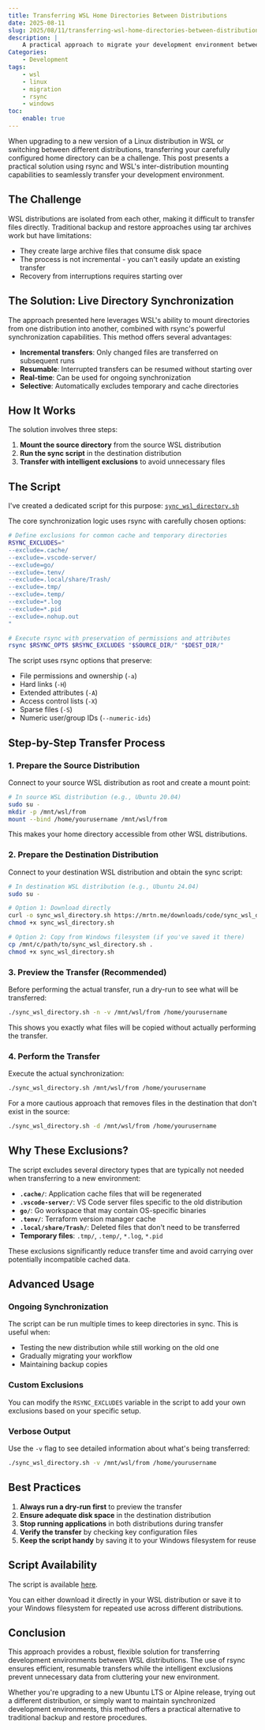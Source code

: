 ```yaml
---
title: Transferring WSL Home Directories Between Distributions
date: 2025-08-11
slug: 2025/08/11/transferring-wsl-home-directories-between-distributions
description: |
    A practical approach to migrate your development environment between WSL distributions using rsync
Categories:
    - Development
tags:
    - wsl
    - linux
    - migration
    - rsync
    - windows
toc:
    enable: true
---
```


When upgrading to a new version of a Linux distribution in WSL or switching
between different distributions, transferring your carefully configured home
directory can be a challenge. This post presents a practical solution using
rsync and WSL's inter-distribution mounting capabilities to seamlessly transfer
your development environment.

<!-- more -->

## The Challenge

WSL distributions are isolated from each other, making it difficult to transfer
files directly. Traditional backup and restore approaches using tar archives
work but have limitations:

-   They create large archive files that consume disk space
-   The process is not incremental - you can't easily update an existing
    transfer
-   Recovery from interruptions requires starting over

## The Solution: Live Directory Synchronization

The approach presented here leverages WSL's ability to mount directories from
one distribution into another, combined with rsync's powerful synchronization
capabilities. This method offers several advantages:

-   **Incremental transfers**: Only changed files are transferred on subsequent
    runs
-   **Resumable**: Interrupted transfers can be resumed without starting over
-   **Real-time**: Can be used for ongoing synchronization
-   **Selective**: Automatically excludes temporary and cache directories

## How It Works

The solution involves three steps:

1. **Mount the source directory** from the source WSL distribution
2. **Run the sync script** in the destination distribution
3. **Transfer with intelligent exclusions** to avoid unnecessary files

## The Script

I've created a dedicated script for this purpose:
[`sync_wsl_directory.sh`](/downloads/code/sync_wsl_directory.sh)

The core synchronization logic uses rsync with carefully chosen options:

```bash
# Define exclusions for common cache and temporary directories
RSYNC_EXCLUDES="
--exclude=.cache/
--exclude=.vscode-server/
--exclude=go/
--exclude=.tenv/
--exclude=.local/share/Trash/
--exclude=.tmp/
--exclude=.temp/
--exclude=*.log
--exclude=*.pid
--exclude=.nohup.out
"

# Execute rsync with preservation of permissions and attributes
rsync $RSYNC_OPTS $RSYNC_EXCLUDES "$SOURCE_DIR/" "$DEST_DIR/"
```

The script uses rsync options that preserve:

-   File permissions and ownership (`-a`)
-   Hard links (`-H`)
-   Extended attributes (`-A`)
-   Access control lists (`-X`)
-   Sparse files (`-S`)
-   Numeric user/group IDs (`--numeric-ids`)

## Step-by-Step Transfer Process

### 1. Prepare the Source Distribution

Connect to your source WSL distribution as root and create a mount point:

```bash
# In source WSL distribution (e.g., Ubuntu 20.04)
sudo su -
mkdir -p /mnt/wsl/from
mount --bind /home/yourusername /mnt/wsl/from
```

This makes your home directory accessible from other WSL distributions.

### 2. Prepare the Destination Distribution

Connect to your destination WSL distribution and obtain the sync script:

```bash
# In destination WSL distribution (e.g., Ubuntu 24.04)
sudo su -

# Option 1: Download directly
curl -o sync_wsl_directory.sh https://mrtn.me/downloads/code/sync_wsl_directory.sh
chmod +x sync_wsl_directory.sh

# Option 2: Copy from Windows filesystem (if you've saved it there)
cp /mnt/c/path/to/sync_wsl_directory.sh .
chmod +x sync_wsl_directory.sh
```

### 3. Preview the Transfer (Recommended)

Before performing the actual transfer, run a dry-run to see what will be
transferred:

```bash
./sync_wsl_directory.sh -n -v /mnt/wsl/from /home/yourusername
```

This shows you exactly what files will be copied without actually performing the
transfer.

### 4. Perform the Transfer

Execute the actual synchronization:

```bash
./sync_wsl_directory.sh /mnt/wsl/from /home/yourusername
```

For a more cautious approach that removes files in the destination that don't
exist in the source:

```bash
./sync_wsl_directory.sh -d /mnt/wsl/from /home/yourusername
```

## Why These Exclusions?

The script excludes several directory types that are typically not needed when
transferring to a new environment:

-   **`.cache/`**: Application cache files that will be regenerated
-   **`.vscode-server/`**: VS Code server files specific to the old distribution
-   **`go/`**: Go workspace that may contain OS-specific binaries
-   **`.tenv/`**: Terraform version manager cache
-   **`.local/share/Trash/`**: Deleted files that don't need to be transferred
-   **Temporary files**: `.tmp/`, `.temp/`, `*.log`, `*.pid`

These exclusions significantly reduce transfer time and avoid carrying over
potentially incompatible cached data.

## Advanced Usage

### Ongoing Synchronization

The script can be run multiple times to keep directories in sync. This is useful
when:

-   Testing the new distribution while still working on the old one
-   Gradually migrating your workflow
-   Maintaining backup copies

### Custom Exclusions

You can modify the `RSYNC_EXCLUDES` variable in the script to add your own
exclusions based on your specific setup.

### Verbose Output

Use the `-v` flag to see detailed information about what's being transferred:

```bash
./sync_wsl_directory.sh -v /mnt/wsl/from /home/yourusername
```

## Best Practices

1. **Always run a dry-run first** to preview the transfer
2. **Ensure adequate disk space** in the destination distribution
3. **Stop running applications** in both distributions during transfer
4. **Verify the transfer** by checking key configuration files
5. **Keep the script handy** by saving it to your Windows filesystem for reuse

## Script Availability

The script is available [here](/downloads/code/sync_wsl_directory.sh).

You can either download it directly in your WSL distribution or save it to your
Windows filesystem for repeated use across different distributions.

## Conclusion

This approach provides a robust, flexible solution for transferring development
environments between WSL distributions. The use of rsync ensures efficient,
resumable transfers while the intelligent exclusions prevent unnecessary data
from cluttering your new environment.

Whether you're upgrading to a new Ubuntu LTS or Alpine release, trying out a
different distribution, or simply want to maintain synchronized development
environments, this method offers a practical alternative to traditional backup
and restore procedures.

